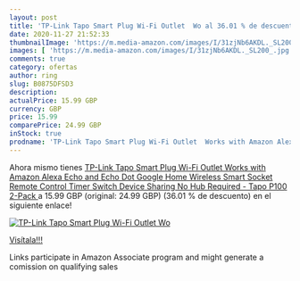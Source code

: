 ```yaml
---
layout: post
title: 'TP-Link Tapo Smart Plug Wi-Fi Outlet  Wo al 36.01 % de descuento'
date: 2020-11-27 21:52:33
thumbnailImage: 'https://m.media-amazon.com/images/I/31zjNb6AKDL._SL200_.jpg'
images: [ 'https://m.media-amazon.com/images/I/31zjNb6AKDL._SL200_.jpg' ]
comments: true
category: ofertas
author: ring
slug: B0875DFSD3
description:
actualPrice: 15.99 GBP
currency: GBP
price: 15.99
comparePrice: 24.99 GBP
inStock: true
prodname: 'TP-Link Tapo Smart Plug Wi-Fi Outlet  Works with Amazon Alexa  Echo and Echo Dot   Google Home  Wireless Smart Socket  Remote Control Timer Switch  Device Sharing  No Hub Required - Tapo P100  2-Pack '
---
```


Ahora mismo tienes [TP-Link Tapo Smart Plug Wi-Fi Outlet  Works with Amazon Alexa  Echo and Echo Dot   Google Home  Wireless Smart Socket  Remote Control Timer Switch  Device Sharing  No Hub Required - Tapo P100  2-Pack ](https://www.amazon.co.uk/dp/B0875DFSD3/?tag=tolees0a-21) a 15.99 GBP (original: 24.99 GBP) (36.01 %  de descuento) en el siguiente enlace!

[![TP-Link Tapo Smart Plug Wi-Fi Outlet  Wo](https://m.media-amazon.com/images/I/31zjNb6AKDL._SL200_.jpg)](https://www.amazon.co.uk/dp/B0875DFSD3/?tag=tolees0a-21)

[Visítala!!!](https://www.amazon.co.uk/dp/B0875DFSD3/?tag=tolees0a-21)

Links participate in Amazon Associate program and might generate a comission on qualifying sales
